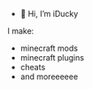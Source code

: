 - 👋 Hi, I’m iDucky

I make:
- minecraft mods
- minecraft plugins
- cheats
- and moreeeeee


<!---
iDucky-0/iDucky-0 is a ✨ special ✨ repository because its `README.md` (this file) appears on your GitHub profile.
You can click the Preview link to take a look at your changes.
--->

